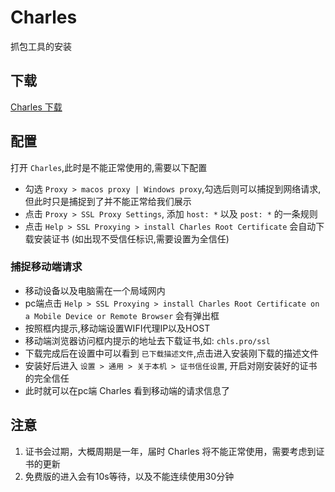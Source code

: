 # Charles

抓包工具的安装

## 下载

[Charles 下载](https://www.charlesproxy.com/latest-release/download.do)

## 配置

打开 `Charles`,此时是不能正常使用的,需要以下配置

+ 勾选 `Proxy > macos proxy | Windows proxy`,勾选后则可以捕捉到网络请求,但此时只是捕捉到了并不能正常给我们展示
+ 点击 `Proxy > SSL Proxy Settings`, 添加 `host: *` 以及 `post: *` 的一条规则
+ 点击 `Help > SSL Proxying > install Charles Root Certificate` 会自动下载安装证书 (如出现不受信任标识,需要设置为全信任)

### 捕捉移动端请求

+ 移动设备以及电脑需在一个局域网内
+ pc端点击 `Help > SSL Proxying > install Charles Root Certificate on a Mobile Device or Remote Browser` 会有弹出框
+ 按照框内提示,移动端设置WIFI代理IP以及HOST
+ 移动端浏览器访问框内提示的地址去下载证书,如: `chls.pro/ssl`
+ 下载完成后在设置中可以看到 `已下载描述文件`,点击进入安装刚下载的描述文件
+ 安装好后进入 `设置 > 通用 > 关于本机 > 证书信任设置`, 开启对刚安装好的证书的完全信任
+ 此时就可以在pc端 Charles 看到移动端的请求信息了

## 注意

1. 证书会过期，大概周期是一年，届时 Charles 将不能正常使用，需要考虑到证书的更新
2. 免费版的进入会有10s等待，以及不能连续使用30分钟
